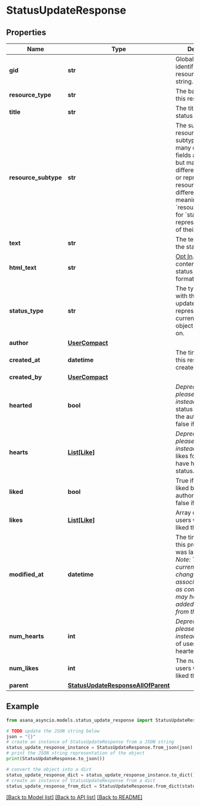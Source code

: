# StatusUpdateResponse


## Properties

Name | Type | Description | Notes
------------ | ------------- | ------------- | -------------
**gid** | **str** | Globally unique identifier of the resource, as a string. | [optional] [readonly] 
**resource_type** | **str** | The base type of this resource. | [optional] [readonly] 
**title** | **str** | The title of the status update. | [optional] 
**resource_subtype** | **str** | The subtype of this resource. Different subtypes retain many of the same fields and behavior, but may render differently in Asana or represent resources with different semantic meaning. The &#x60;resource_subtype&#x60;s for &#x60;status&#x60; objects represent the type of their parent. | [optional] [readonly] 
**text** | **str** | The text content of the status update. | 
**html_text** | **str** | [Opt In](/docs/inputoutput-options). The text content of the status update with formatting as HTML. | [optional] 
**status_type** | **str** | The type associated with the status update. This represents the current state of the object this object is on. | 
**author** | [**UserCompact**](UserCompact.md) |  | [optional] 
**created_at** | **datetime** | The time at which this resource was created. | [optional] [readonly] 
**created_by** | [**UserCompact**](UserCompact.md) |  | [optional] 
**hearted** | **bool** | *Deprecated - please use liked instead* True if the status is hearted by the authorized user, false if not. | [optional] [readonly] 
**hearts** | [**List[Like]**](Like.md) | *Deprecated - please use likes instead* Array of likes for users who have hearted this status. | [optional] [readonly] 
**liked** | **bool** | True if the status is liked by the authorized user, false if not. | [optional] 
**likes** | [**List[Like]**](Like.md) | Array of likes for users who have liked this status. | [optional] [readonly] 
**modified_at** | **datetime** | The time at which this project status was last modified. *Note: This does not currently reflect any changes in associations such as comments that may have been added or removed from the status.* | [optional] [readonly] 
**num_hearts** | **int** | *Deprecated - please use likes instead* The number of users who have hearted this status. | [optional] [readonly] 
**num_likes** | **int** | The number of users who have liked this status. | [optional] [readonly] 
**parent** | [**StatusUpdateResponseAllOfParent**](StatusUpdateResponseAllOfParent.md) |  | [optional] 

## Example

```python
from asana_asyncio.models.status_update_response import StatusUpdateResponse

# TODO update the JSON string below
json = "{}"
# create an instance of StatusUpdateResponse from a JSON string
status_update_response_instance = StatusUpdateResponse.from_json(json)
# print the JSON string representation of the object
print(StatusUpdateResponse.to_json())

# convert the object into a dict
status_update_response_dict = status_update_response_instance.to_dict()
# create an instance of StatusUpdateResponse from a dict
status_update_response_from_dict = StatusUpdateResponse.from_dict(status_update_response_dict)
```
[[Back to Model list]](../README.md#documentation-for-models) [[Back to API list]](../README.md#documentation-for-api-endpoints) [[Back to README]](../README.md)


